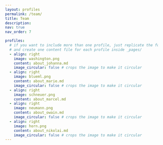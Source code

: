```yaml
---
layout: profiles
permalink: /team/
title: Team
description: 
nav: true
nav_order: 7

profiles:
  # if you want to include more than one profile, just replicate the following block
  # and create one content file for each profile inside _pages/
  - align: right
    image: washington.png
    content: about_johanna.md
    image_circular: false # crops the image to make it circular
  - align: right
    image: blueml.png
    content: about_marie.md
    image_circular: false # crops the image to make it circular
  - align: right
    image: schneuer.png
    content: about_marcel.md
  - align: right
    image: neumann.png
    content: about_owain.md
    image_circular: false # crops the image to make it circular
  - align: right
    image: horn.png
    content: about_nikolai.md
    image_circular: false # crops the image to make it circular   
---
```

